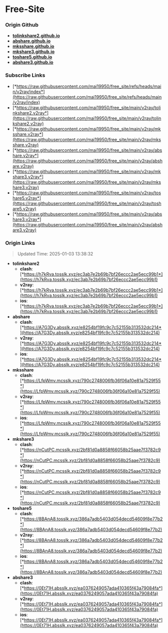 # Free-Site

### Origin Github

- [**tolinkshare2.github.io**](https://github.com/tolinkshare2/tolinkshare2.github.io)
- [**abshare.github.io**](https://github.com/abshare/abshare.github.io)
- [**mksshare.github.io**](https://github.com/mksshare/mksshare.github.io)
- [**mkshare3.github.io**](https://github.com/mkshare3/mkshare3.github.io)
- [**toshare5.github.io**](https://github.com/toshare5/toshare5.github.io)
- [**abshare3.github.io**](https://github.com/abshare3/abshare3.github.io)

### Subscribe Links

- [*https://raw.githubusercontent.com/mai19950/free_site/refs/heads/main/v2ray/index*](https://raw.githubusercontent.com/mai19950/free_site/refs/heads/main/v2ray/index)
- [*https://raw.githubusercontent.com/mai19950/free_site/main/v2ray/tolinkshare2.v2ray*](https://raw.githubusercontent.com/mai19950/free_site/main/v2ray/tolinkshare2.v2ray)
- [*https://raw.githubusercontent.com/mai19950/free_site/main/v2ray/mksshare.v2ray*](https://raw.githubusercontent.com/mai19950/free_site/main/v2ray/mksshare.v2ray)
- [*https://raw.githubusercontent.com/mai19950/free_site/main/v2ray/abshare.v2ray*](https://raw.githubusercontent.com/mai19950/free_site/main/v2ray/abshare.v2ray)
- [*https://raw.githubusercontent.com/mai19950/free_site/main/v2ray/mkshare3.v2ray*](https://raw.githubusercontent.com/mai19950/free_site/main/v2ray/mkshare3.v2ray)
- [*https://raw.githubusercontent.com/mai19950/free_site/main/v2ray/toshare5.v2ray*](https://raw.githubusercontent.com/mai19950/free_site/main/v2ray/toshare5.v2ray)
- [*https://raw.githubusercontent.com/mai19950/free_site/main/v2ray/abshare3.v2ray*](https://raw.githubusercontent.com/mai19950/free_site/main/v2ray/abshare3.v2ray)

### Origin Links

> Updated Time: 2025-01-03 13:38:32

- **tolinkshare2**
  - **clash**: [*https://h7kRva.tosslk.xyz/ec3ab7e2b69b7bf26eccc2ae5ecc99b1*](https://h7kRva.tosslk.xyz/ec3ab7e2b69b7bf26eccc2ae5ecc99b1)
  - **v2ray**: [*https://h7kRva.tosslk.xyz/ec3ab7e2b69b7bf26eccc2ae5ecc99b1*](https://h7kRva.tosslk.xyz/ec3ab7e2b69b7bf26eccc2ae5ecc99b1)
  - **ios**: [*https://h7kRva.tosslk.xyz/ec3ab7e2b69b7bf26eccc2ae5ecc99b1*](https://h7kRva.tosslk.xyz/ec3ab7e2b69b7bf26eccc2ae5ecc99b1)
- **abshare**
  - **clash**: [*https://A7G3Dy.absslk.xyz/e8254bf19fc9c7c52155b313532dc214*](https://A7G3Dy.absslk.xyz/e8254bf19fc9c7c52155b313532dc214)
  - **v2ray**: [*https://A7G3Dy.absslk.xyz/e8254bf19fc9c7c52155b313532dc214*](https://A7G3Dy.absslk.xyz/e8254bf19fc9c7c52155b313532dc214)
  - **ios**: [*https://A7G3Dy.absslk.xyz/e8254bf19fc9c7c52155b313532dc214*](https://A7G3Dy.absslk.xyz/e8254bf19fc9c7c52155b313532dc214)
- **mksshare**
  - **clash**: [*https://LfpWmv.mcsslk.xyz/790c2748006fb36f06a10e81a7529f55*](https://LfpWmv.mcsslk.xyz/790c2748006fb36f06a10e81a7529f55)
  - **v2ray**: [*https://LfpWmv.mcsslk.xyz/790c2748006fb36f06a10e81a7529f55*](https://LfpWmv.mcsslk.xyz/790c2748006fb36f06a10e81a7529f55)
  - **ios**: [*https://LfpWmv.mcsslk.xyz/790c2748006fb36f06a10e81a7529f55*](https://LfpWmv.mcsslk.xyz/790c2748006fb36f06a10e81a7529f55)
- **mkshare3**
  - **clash**: [*https://nCutPC.mcsslk.xyz/2bf81d0a8858f66058b25aae7f3782c9*](https://nCutPC.mcsslk.xyz/2bf81d0a8858f66058b25aae7f3782c9)
  - **v2ray**: [*https://nCutPC.mcsslk.xyz/2bf81d0a8858f66058b25aae7f3782c9*](https://nCutPC.mcsslk.xyz/2bf81d0a8858f66058b25aae7f3782c9)
  - **ios**: [*https://nCutPC.mcsslk.xyz/2bf81d0a8858f66058b25aae7f3782c9*](https://nCutPC.mcsslk.xyz/2bf81d0a8858f66058b25aae7f3782c9)
- **toshare5**
  - **clash**: [*https://8BAnA8.tosslk.xyz/386a7adb5403d054decd54609f8e77b2*](https://8BAnA8.tosslk.xyz/386a7adb5403d054decd54609f8e77b2)
  - **v2ray**: [*https://8BAnA8.tosslk.xyz/386a7adb5403d054decd54609f8e77b2*](https://8BAnA8.tosslk.xyz/386a7adb5403d054decd54609f8e77b2)
  - **ios**: [*https://8BAnA8.tosslk.xyz/386a7adb5403d054decd54609f8e77b2*](https://8BAnA8.tosslk.xyz/386a7adb5403d054decd54609f8e77b2)
- **abshare3**
  - **clash**: [*https://0Et71H.absslk.xyz/ea0376249057ada410365f43a79084fa*](https://0Et71H.absslk.xyz/ea0376249057ada410365f43a79084fa)
  - **v2ray**: [*https://0Et71H.absslk.xyz/ea0376249057ada410365f43a79084fa*](https://0Et71H.absslk.xyz/ea0376249057ada410365f43a79084fa)
  - **ios**: [*https://0Et71H.absslk.xyz/ea0376249057ada410365f43a79084fa*](https://0Et71H.absslk.xyz/ea0376249057ada410365f43a79084fa)
